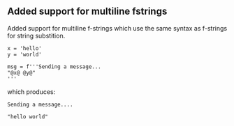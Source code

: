 ## Added support for multiline fstrings

Added support for multiline f-strings which use the same syntax as f-strings
for string substition.

```meson
x = 'hello'
y = 'world'

msg = f'''Sending a message...
"@x@ @y@"
'''
```

which produces:

```
Sending a message....

"hello world"

```
